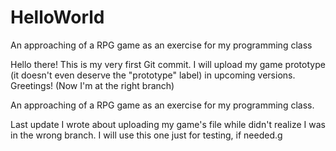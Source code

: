 # HelloWorld

An approaching of a RPG game as an exercise for my programming class

Hello there! This is my very first Git commit. I will upload my game prototype (it doesn't even deserve the "prototype" label) in upcoming versions. Greetings! (Now I'm at the right branch)

An approaching of a RPG game as an exercise for my programming class.

Last update I wrote about uploading my game's file while didn't realize I was in the wrong branch. I will use this one just for testing, if needed.g
